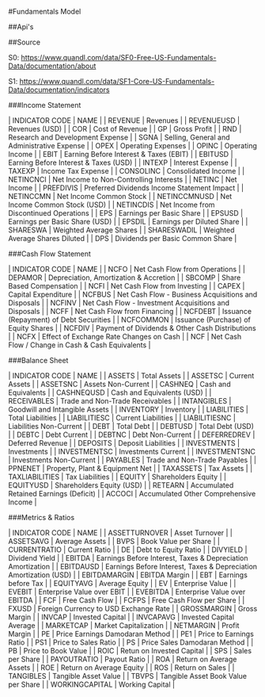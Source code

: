 #Fundamentals Model


##Api's


##Source

S0: https://www.quandl.com/data/SF0-Free-US-Fundamentals-Data/documentation/about

S1: https://www.quandl.com/data/SF1-Core-US-Fundamentals-Data/documentation/indicators



###Income Statement

| INDICATOR CODE | NAME |
| REVENUE | Revenues |
| REVENUEUSD | Revenues (USD) |
| COR | Cost of Revenue |
| GP | Gross Profit |
| RND | Research and Development Expense |
| SGNA | Selling, General and Administrative Expense |
| OPEX | Operating Expenses |
| OPINC | Operating Income |
| EBIT | Earning Before Interest & Taxes (EBIT) |
| EBITUSD | Earning Before Interest & Taxes (USD) |
| INTEXP | Interest Expense |
| TAXEXP | Income Tax Expense |
| CONSOLINC | Consolidated Income |
| NETINCNCI | Net Income to Non-Controlling Interests |
| NETINC | Net Income |
| PREFDIVIS | Preferred Dividends Income Statement Impact |
| NETINCCMN | Net Income Common Stock |
| NETINCCMNUSD | Net Income Common Stock (USD) |
| NETINCDIS | Net Income from Discontinued Operations |
| EPS | Earnings per Basic Share |
| EPSUSD | Earnings per Basic Share (USD) |
| EPSDIL | Earnings per Diluted Share |
| SHARESWA | Weighted Average Shares |
| SHARESWADIL | Weighted Average Shares Diluted |
| DPS | Dividends per Basic Common Share |



###Cash Flow Statement

| INDICATOR CODE | NAME |
| NCFO | Net Cash Flow from Operations |
| DEPAMOR | Depreciation, Amortization & Accretion |
| SBCOMP | Share Based Compensation |
| NCFI | Net Cash Flow from Investing |
| CAPEX | Capital Expenditure |
| NCFBUS | Net Cash Flow - Business Acquisitions and Disposals |
| NCFINV | Net Cash Flow - Investment Acquisitions and Disposals |
| NCFF | Net Cash Flow from Financing |
| NCFDEBT | Issuance (Repayment) of Debt Securities |
| NCFCOMMON | Issuance (Purchase) of Equity Shares |
| NCFDIV | Payment of Dividends & Other Cash Distributions |
| NCFX | Effect of Exchange Rate Changes on Cash |
| NCF | Net Cash Flow / Change in Cash & Cash Equivalents |


###Balance Sheet

| INDICATOR CODE | NAME |
| ASSETS | Total Assets |
| ASSETSC | Current Assets |
| ASSETSNC | Assets Non-Current |
| CASHNEQ | Cash and Equivalents |
| CASHNEQUSD | Cash and Equivalents (USD) |
| RECEIVABLES | Trade and Non-Trade Receivables |
| INTANGIBLES | Goodwill and Intangible Assets |
| INVENTORY | Inventory |
| LIABILITIES | Total Liabilities |
| LIABILITIESC | Current Liabilities |
| LIABILITIESNC | Liabilities Non-Current |
| DEBT | Total Debt |
| DEBTUSD | Total Debt (USD) |
| DEBTC | Debt Current |
| DEBTNC | Debt Non-Current |
| DEFERREDREV | Deferred Revenue |
| DEPOSITS | Deposit Liabilities |
| INVESTMENTS | Investments |
| INVESTMENTSC | Investments Current |
| INVESTMENTSNC | Investments Non-Current |
| PAYABLES | Trade and Non-Trade Payables |
| PPNENET | Property, Plant & Equipment Net |
| TAXASSETS | Tax Assets |
| TAXLIABILITIES | Tax Liabilities |
| EQUITY | Shareholders Equity |
| EQUITYUSD | Shareholders Equity (USD) |
| RETEARN | Accumulated Retained Earnings (Deficit) |
| ACCOCI | Accumulated Other Comprehensive Income |



###Metrics & Ratios

| INDICATOR CODE | NAME |
| ASSETTURNOVER | Asset Turnover |
| ASSETSAVG | Average Assets |
| BVPS | Book Value per Share |
| CURRENTRATIO | Current Ratio |
| DE | Debt to Equity Ratio |
| DIVYIELD | Dividend Yield |
| EBITDA | Earnings Before Interest, Taxes & Depreciation Amortization |
| EBITDAUSD | Earnings Before Interest, Taxes & Depreciation Amortization (USD) |
| EBITDAMARGIN | EBITDA Margin |
| EBT | Earnings before Tax |
| EQUITYAVG | Average Equity |
| EV | Enterprise Value |
| EVEBIT | Enterprise Value over EBIT |
| EVEBITDA | Enterprise Value over EBITDA |
| FCF | Free Cash Flow |
| FCFPS | Free Cash Flow per Share |
| FXUSD | Foreign Currency to USD Exchange Rate |
| GROSSMARGIN | Gross Margin |
| INVCAP | Invested Capital |
| INVCAPAVG | Invested Capital Average |
| MARKETCAP | Market Capitalization |
| NETMARGIN | Profit Margin |
| PE | Price Earnings Damodaran Method |
| PE1 | Price to Earnings Ratio |
| PS1 | Price to Sales Ratio |
| PS | Price Sales Damodaran Method |
| PB | Price to Book Value |
| ROIC | Retun on Invested Capital |
| SPS | Sales per Share |
| PAYOUTRATIO | Payout Ratio |
| ROA | Return on Average Assets |
| ROE | Return on Average Equity |
| ROS | Return on Sales |
| TANGIBLES | Tangible Asset Value |
| TBVPS | Tangible Asset Book Value per Share |
| WORKINGCAPITAL | Working Capital |

